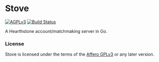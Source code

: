 Stove
=====
[![AGPLv3](https://www.gnu.org/graphics/agplv3-88x31.png)](http://choosealicense.com/licenses/agpl-3.0/)
[![Build Status](https://app.travis-ci.com/drag0nglass/stove.svg?branch=master)](https://app.travis-ci.com/drag0nglass/stove)

A Hearthstone account/matchmaking server in Go.

### License

Stove is licensed under the terms of the
[Affero GPLv3](https://www.gnu.org/licenses/agpl-3.0.en.html) or any later version.
